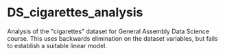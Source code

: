 # DS_cigarettes_analysis
Analysis of the "cigarettes" dataset for General Assembly Data Science course. This uses backwards elimination on the dataset variables, but fails to establish a suitable linear model.
